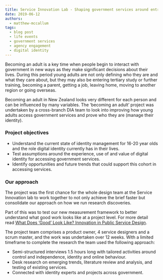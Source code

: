 ```yaml
---
title: Service Innovation Lab - Shaping government services around entry to adulthood 
date: 2019-06-12
authors:
  - matthew-mccallum
tags:
  - blog post
  - life events
  - government services
  - agency engagement
  - digital identity
---
```


Becoming an adult is a key time when people begin to interact with government in new ways as they make significant decisions about their lives. During this period young adults are not only defining who they are and what they care about, but they may also be entering tertiary study or further training, becoming a parent, getting a job, leaving home, moving to another region or going overseas.

Becoming an adult in New Zealand looks very different for each person and can be influenced by many variables. The ‘becoming an adult’ project was undertaken by a cross-branch DIA team to look into improving how young adults access government services and prove who they are (manage their identity).

### Project objectives

- Understand the current state of identity management for 16-20 year olds and the role digital identity currently has in their lives.
- Test assumptions around the experience, use of and value of digital identity for accessing government services.
- Identify opportunities and future trends that could support this cohort in accessing services.

### Our approach

The project was the first chance for the whole design team at the Service Innovation lab  to work together to not only achieve the brief faster but consolidate our approach on how we run research discoveries.

Part of this was to test our new measurement framework to better understand what good work looks like at a project level. For more detail read [What Does ‘Good’ Look Like? Innovation in Public Service Design](https://www.digital.govt.nz/blog/what-does-good-look-like/).

The project team comprises a product owner, 4 service designers and a scrum master, and the work was undertaken over 12 weeks.
With a limited timeframe to complete the research the team used the following approach:

- Semi-structured interviews 1.5 hours long with tailored activities around control and independence, identity and online behaviour.
- Desk research on emerging trends, literature review and analysis, and testing of existing services.
- Connected with identity experts and projects across government.
